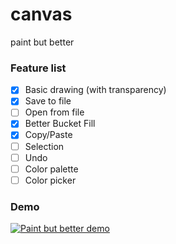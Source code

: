 # canvas
paint but better 

### Feature list
- [x] Basic drawing (with transparency)
- [x] Save to file
- [ ] Open from file
- [x] Better Bucket Fill
- [x] Copy/Paste
- [ ] Selection
- [ ] Undo
- [ ] Color palette
- [ ] Color picker

### Demo
[![Paint but better demo](https://img.youtube.com/vi/k0NZiPwENmE/0.jpg)](https://www.youtube.com/watch?v=k0NZiPwENmE)
